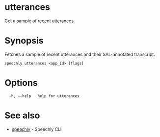 # utterances

Get a sample of recent utterances.

# Synopsis

Fetches a sample of recent utterances and their SAL-annotated transcript.

```
speechly utterances <app_id> [flags]
```

# Options

```
  -h, --help   help for utterances
```

# See also

* [speechly](README.md)	 - Speechly CLI

